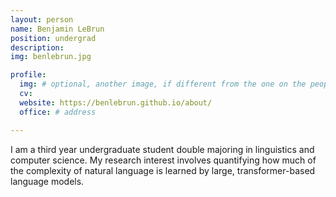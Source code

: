 ```yaml
---
layout: person
name: Benjamin LeBrun
position: undergrad
description:
img: benlebrun.jpg

profile:
  img: # optional, another image, if different from the one on the people page
  cv:
  website: https://benlebrun.github.io/about/ 
  office: # address

---
```


I am a third year undergraduate student double majoring in linguistics and computer science. My research interest involves quantifying how much of the complexity of natural language is learned by large, transformer-based language models. 
